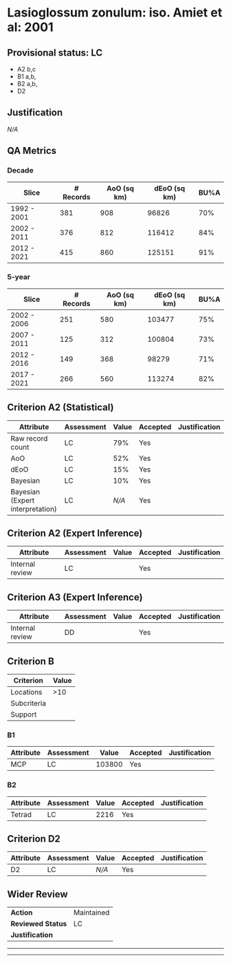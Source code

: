 # Lasioglossum zonulum: iso. Amiet et al: 2001
## Provisional status: LC
- A2 b,c
- B1 a,b, 
- B2 a,b, 
- D2

## Justification
*N/A*
## QA Metrics
### Decade
| Slice | # Records | AoO (sq km) | dEoO (sq km) |BU%A |
|---|---|---|---|---|
|1992 - 2001|381|908|96826|70%|
|2002 - 2011|376|812|116412|84%|
|2012 - 2021|415|860|125151|91%|
### 5-year
| Slice | # Records | AoO (sq km) | dEoO (sq km) |BU%A |
|---|---|---|---|---|
|2002 - 2006|251|580|103477|75%|
|2007 - 2011|125|312|100804|73%|
|2012 - 2016|149|368|98279|71%|
|2017 - 2021|266|560|113274|82%|
## Criterion A2 (Statistical)
|Attribute|Assessment|Value|Accepted|Justification
|---|---|---|---|---|
|Raw record count|LC|79%|Yes||
|AoO|LC|52%|Yes||
|dEoO|LC|15%|Yes||
|Bayesian|LC|10%|Yes||
|Bayesian (Expert interpretation)|LC|*N/A*|Yes||
## Criterion A2 (Expert Inference)
|Attribute|Assessment|Value|Accepted|Justification
|---|---|---|---|---|
|Internal review|LC||Yes||
## Criterion A3 (Expert Inference)
|Attribute|Assessment|Value|Accepted|Justification
|---|---|---|---|---|
|Internal review|DD||Yes||
## Criterion B
|Criterion| Value|
|---|---|
|Locations|>10|
|Subcriteria||
|Support||
### B1
|Attribute|Assessment|Value|Accepted|Justification
|---|---|---|---|---|
|MCP|LC|103800|Yes||
### B2
|Attribute|Assessment|Value|Accepted|Justification
|---|---|---|---|---|
|Tetrad|LC|2216|Yes||
## Criterion D2
|Attribute|Assessment|Value|Accepted|Justification
|---|---|---|---|---|
|D2|LC|*N/A*|Yes||
## Wider Review
|  |  |
|---|---|
|**Action**|Maintained|
|**Reviewed Status**|LC|
|**Justification**||
---
 ---
 <br><br>
